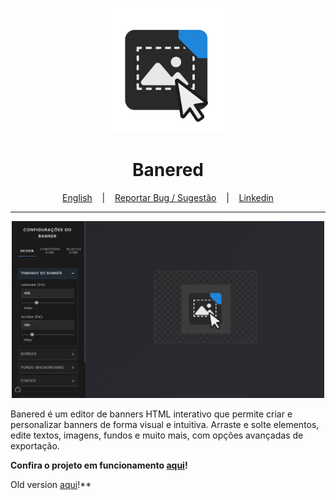 <p align="center">
  <img src="/src/assets/icon.png" alt="Banered Showcase" width="200"/>
</p>

<h1 align="center">Banered</h1>

<p align="center">
  <a href="/READMEen.md" target="_blank">English</a>
  &nbsp;&nbsp;&nbsp;|&nbsp;&nbsp;&nbsp;
  <a href="https://github.com/GabrielBaiano/Banered/issues/new?title=Sugest%C3%A3o%20de%20Melhoria%20para%20Banered&body=**Descreva%20sua%20ideia%20ou%20sugest%C3%A3o%20aqui%3A**%0A%0A%0A**Qual%20problema%20isso%20resolveria%3F**%0A%0A%0A**Alguma%20outra%20informa%C3%A7%C3%A3o%20relevante%3F**%0A" target="_blank">Reportar Bug / Sugestão</a>
  &nbsp;&nbsp;&nbsp;|&nbsp;&nbsp;&nbsp;
  <a href="https://www.linkedin.com/in/gabriel-nascimento-gama-5b0b30185/" target="_blank">Linkedin</a>
</p>

---

<p align="center">
  <img src="/src/assets/01.jpg" alt="Banered Showcase" width="500"/>
</p>

Banered é um editor de banners HTML interativo que permite criar e personalizar banners de forma visual e intuitiva. Arraste e solte elementos, edite textos, imagens, fundos e muito mais, com opções avançadas de exportação.

**Confira o projeto em funcionamento [aqui](https://banered.vercel.app/)!**

Old version [aqui](https://github.com/GabrielBaiano/Banner_generator)!**
